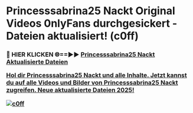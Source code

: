# Princesssabrina25 Nackt Original Videos 0nlyFans durchgesickert - Dateien aktualisiert! (c0ff)

<h3>🔴 HIER KLICKEN 🌐==►► <a href="https://tinyurl.com/h6vf6nb8" rel="nofollow">Princesssabrina25 Nackt Aktualisierte Dateien

Hol dir Princesssabrina25 Nackt und alle Inhalte. Jetzt kannst du auf alle Videos und Bilder von Princesssabrina25 Nackt zugreifen. Neue aktualisierte Dateien 2025!

[![c0ff](https://i.imgur.com/sD4kR3V.gif)](https://tinyurl.com/h6vf6nb8)
